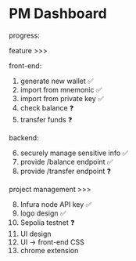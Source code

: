 # PM Dashboard

progress:

feature >>>

front-end:

1.  generate new wallet ✅
2.  import from mnemonic ✅
3.  import from private key ✅
4.  check balance ❓
5.  transfer funds ❓

backend:

6. securely manage sensitive info ✅
7. provide /balance endpoint ✅
8. provide /transfer endpoint ❓

project management >>>

8.  Infura node API key ✅
9.  logo design ✅
10. Sepolia testnet ❓
11. UI design
12. UI -> front-end CSS
13. chrome extension
